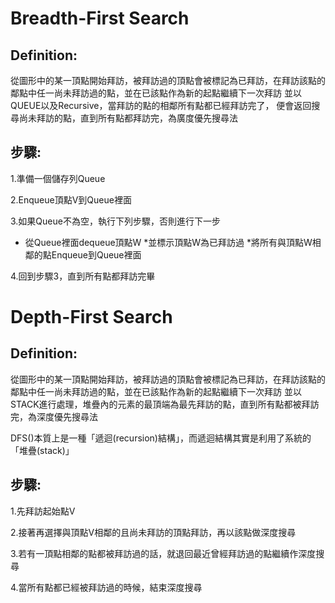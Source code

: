 # Breadth-First Search
## Definition:
從圖形中的某一頂點開始拜訪，被拜訪過的頂點會被標記為已拜訪，在拜訪該點的鄰點中任一尚未拜訪過的點，並在已該點作為新的起點繼續下一次拜訪 並以QUEUE以及Recursive，當拜訪的點的相鄰所有點都已經拜訪完了，
便會返回搜尋尚未拜訪的點，直到所有點都拜訪完，為廣度優先搜尋法

## 步驟:
1.準備一個儲存列Queue

2.Enqueue頂點V到Queue裡面

3.如果Queue不為空，執行下列步驟，否則進行下一步
  * 從Queue裡面dequeue頂點W
  *並標示頂點W為已拜訪過
  *將所有與頂點W相鄰的點Enqueue到Queue裡面
  
4.回到步驟3，直到所有點都拜訪完畢

# Depth-First Search

## Definition:
從圖形中的某一頂點開始拜訪，被拜訪過的頂點會被標記為已拜訪，在拜訪該點的鄰點中任一尚未拜訪過的點，並在已該點作為新的起點繼續下一次拜訪
並以STACK進行處理，堆疊內的元素的最頂端為最先拜訪的點，直到所有點都被拜訪完，為深度優先搜尋法

DFS()本質上是一種「遞迴(recursion)結構」，而遞迴結構其實是利用了系統的「堆疊(stack)」

## 步驟:
1.先拜訪起始點V

2.接著再選擇與頂點V相鄰的且尚未拜訪的頂點拜訪，再以該點做深度搜尋

3.若有一頂點相鄰的點都被拜訪過的話，就退回最近曾經拜訪過的點繼續作深度搜尋

4.當所有點都已經被拜訪過的時候，結束深度搜尋

